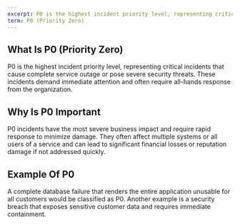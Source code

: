 ```yaml
---
excerpt: P0 is the highest incident priority level, representing critical incidents that cause complete service outage or pose severe security threats.
term: P0 (Priority Zero)
---
```

## What Is P0 (Priority Zero)

P0 is the highest incident priority level, representing critical incidents that cause complete service outage or pose severe security threats. These incidents demand immediate attention and often require all-hands response from the organization.

## Why Is P0 Important

P0 incidents have the most severe business impact and require rapid response to minimize damage. They often affect multiple systems or all users of a service and can lead to significant financial losses or reputation damage if not addressed quickly.

## Example Of P0

A complete database failure that renders the entire application unusable for all customers would be classified as P0. Another example is a security breach that exposes sensitive customer data and requires immediate containment.